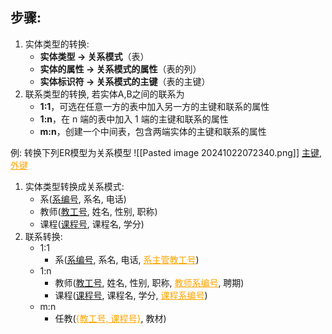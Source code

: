 ## 步骤:
1. 实体类型的转换: 
	- **实体类型 → 关系模式**（表）
	- **实体的属性 → 关系模式的属性**（表的列）
	- **实体标识符 → 关系模式的主键**（表的主键）
2. 联系类型的转换, 若实体A,B之间的联系为
	- **1:1**，可选在任意一方的表中加入另一方的主键和联系的属性
	- **1:n**，在 n 端的表中加入 1 端的主键和联系的属性
	- **m:n**，创建一个中间表，包含两端实体的主键和联系的属性

例: 转换下列ER模型为关系模型
![[Pasted image 20241022072340.png]]
	<u>主键</u>, <u style="color: orange;">外键</u>
1. 实体类型转换成关系模式:
	- 系(<u>系编号</u>, 系名, 电话)
	- 教师(<u>教工号</u>, 姓名, 性别, 职称)
	- 课程(<u>课程号</u>, 课程名, 学分)
2. 联系转换:
	- 1:1
		- 系(<u>系编号</u>, 系名, 电话, <u style="color: orange;">系主管教工号</u>)
	- 1:n
		- 教师(<u>教工号</u>, 姓名, 性别, 职称, <u style="color: orange;">教师系编号</u>, 聘期)
		- 课程(<u>课程号</u>, 课程名, 学分, <u style="color: orange;">课程系编号</u>)
	- m:n
		- 任教(<u style="color: orange;">{教工号, 课程号}</u>, 教材)

